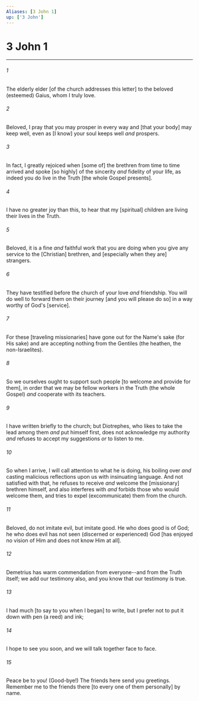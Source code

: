 ```yaml
---
Aliases: [3 John 1]
up: ['3 John']
---
```

# 3 John 1

***


###### 1 


The elderly elder [of the church addresses this letter] to the beloved (esteemed) Gaius, whom I truly love. 


###### 2 


Beloved, I pray that you may prosper in every way and [that your body] may keep well, even as [I know] your soul keeps well _and_ prospers. 


###### 3 


In fact, I greatly rejoiced when [some of] the brethren from time to time arrived and spoke [so highly] of the sincerity _and_ fidelity of your life, as indeed you do live in the Truth [the whole Gospel presents]. 


###### 4 


I have no greater joy than this, to hear that my [spiritual] children are living their lives in the Truth. 


###### 5 


Beloved, it is a fine _and_ faithful work that you are doing when you give any service to the [Christian] brethren, and [especially when they are] strangers. 


###### 6 


They have testified before the church of your love _and_ friendship. You will do well to forward them on their journey [and you will please do so] in a way worthy of God's [service]. 


###### 7 


For these [traveling missionaries] have gone out for the Name's sake (for His sake) and are accepting nothing from the Gentiles (the heathen, the non-Israelites). 


###### 8 


So we ourselves ought to support such people [to welcome and provide for them], in order that we may be fellow workers in the Truth (the whole Gospel) _and_ cooperate with its teachers. 


###### 9 


I have written briefly to the church; but Diotrephes, who likes to take the lead among them _and_ put himself first, does not acknowledge my authority _and_ refuses to accept my suggestions _or_ to listen to me. 


###### 10 


So when I arrive, I will call attention to what he is doing, his boiling over _and_ casting malicious reflections upon us with insinuating language. And not satisfied with that, he refuses to receive _and_ welcome the [missionary] brethren himself, and also interferes with _and_ forbids those who would welcome them, and tries to expel (excommunicate) them from the church. 


###### 11 


Beloved, do not imitate evil, but imitate good. He who does good is of God; he who does evil has not seen (discerned or experienced) God [has enjoyed no vision of Him and does not know Him at all]. 


###### 12 


Demetrius has warm commendation from everyone--and from the Truth itself; we add our testimony also, and you know that our testimony is true. 


###### 13 


I had much [to say to you when I began] to write, but I prefer not to put it down with pen (a reed) and ink; 


###### 14 


I hope to see you soon, and we will talk together face to face. 


###### 15 


Peace be to you! (Good-bye!) The friends here send you greetings. Remember me to the friends there [to every one of them personally] by name.
